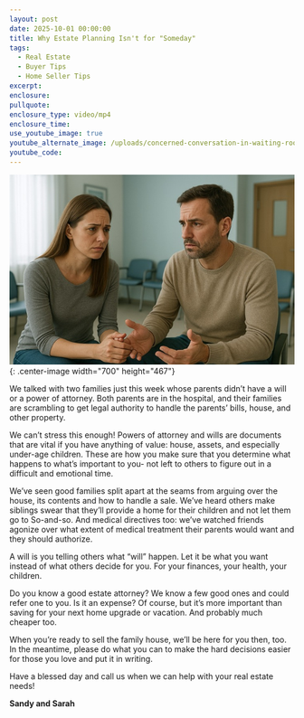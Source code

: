 ```yaml
---
layout: post
date: 2025-10-01 00:00:00
title: Why Estate Planning Isn't for "Someday"
tags:
  - Real Estate
  - Buyer Tips
  - Home Seller Tips
excerpt:
enclosure:
pullquote:
enclosure_type: video/mp4
enclosure_time:
use_youtube_image: true
youtube_alternate_image: /uploads/concerned-conversation-in-waiting-room-1-1.jpg
youtube_code:
---
```

![](/uploads/concerned-conversation-in-waiting-room-1-1-2.jpg){: .center-image width="700" height="467"}

We talked with two families just this week whose parents didn’t have a will or a power of attorney. Both parents are in the hospital, and their families are scrambling to get legal authority to handle the parents’ bills, house, and other property.

We can’t stress this enough! Powers of attorney and wills are documents that are vital if you have anything of value: house, assets, and especially under-age children. These are how you make sure that you determine what happens to what’s important to you- not left to others to figure out in a difficult and emotional time.

We’ve seen good families split apart at the seams from arguing over the house, its contents and how to handle a sale. We’ve heard others make siblings swear that they’ll provide a home for their children and not let them go to So-and-so. And medical directives too: we’ve watched friends agonize over what extent of medical treatment their parents would want and they should authorize.

A will is you telling others what “will” happen. Let it be what you want instead of what others decide for you. For your finances, your health, your children.

Do you know a good estate attorney? We know a few good ones and could refer one to you. Is it an expense? Of course, but it’s more important than saving for your next home upgrade or vacation. And probably much cheaper too.

When you’re ready to sell the family house, we’ll be here for you then, too. In the meantime, please do what you can to make the hard decisions easier for those you love and put it in writing.

Have a blessed day and call us when we can help with your real estate needs!

**Sandy and Sarah**